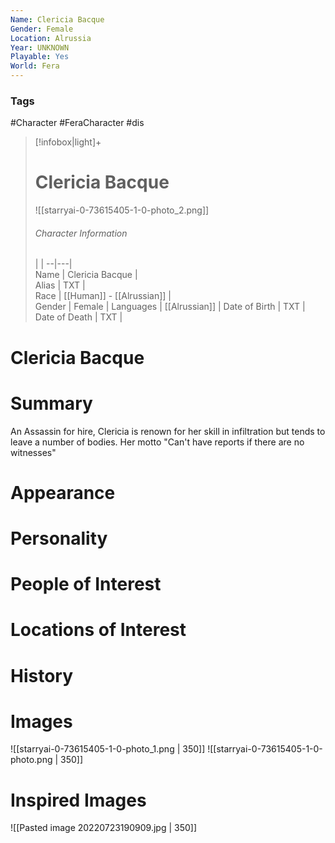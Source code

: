 ```yaml
---
Name: Clericia Bacque
Gender: Female
Location: Alrussia
Year: UNKNOWN
Playable: Yes
World: Fera
---
```


### Tags
#Character #FeraCharacter #dis


> [!infobox|light]+  
> # Clericia Bacque
> ![[starryai-0-73615405-1-0-photo_2.png]]
> ###### Character Information
>  |   |
> --|---|  
> Name | Clericia Bacque |  
> Alias | TXT |  
> Race | [[Human]] - [[Alrussian]] |  
> Gender | Female |
> Languages | [[Alrussian]] |
> Date of Birth | TXT |
> Date of Death | TXT |

# Clericia Bacque

# Summary
An Assassin for hire, Clericia is renown for her skill in infiltration but tends to leave a number of bodies. Her motto "Can't have reports if there are no witnesses"

# Appearance

# Personality

# People of Interest

# Locations of Interest

# History

# Images
![[starryai-0-73615405-1-0-photo_1.png | 350]]
![[starryai-0-73615405-1-0-photo.png | 350]]
# Inspired Images
![[Pasted image 20220723190909.jpg | 350]]